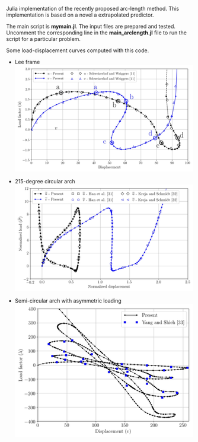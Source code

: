 Julia implementation of the recently proposed arc-length method.
This implementation is based on a novel a extrapolated predictor.

The main script is **mymain.jl**. The input files are prepared and tested.
Uncomment the corresponding line in the **main_arclength.jl** file to run the script for a particular problem.

Some load-displacement curves computed with this code.

* Lee frame
![](LeeFrame-path-dl0p5.jpg)


* 215-degree circular arch
![](arch-215deg-path.jpg)

* Semi-circular arch with asymmetric loading
![](arch-semicircle-unsymmetric-path.jpg)
